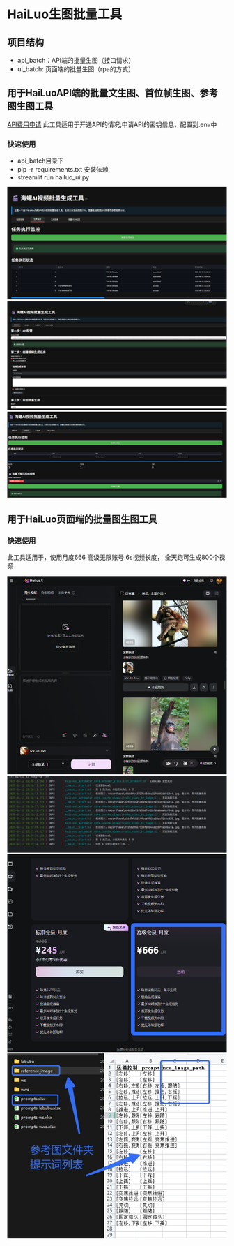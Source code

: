 # HaiLuo生图批量工具

## 项目结构

- api_batch：API端的批量生图（接口请求）
- ui_batch: 页面端的批量生图（rpa的方式）

## 用于HaiLuoAPI端的批量文生图、首位帧生图、参考图生图工具
[API费用申请](https://platform.minimaxi.com/document/video_generation?key=66d1439376e52fcee2853049)
此工具适用于开通API的情况,申请API的密钥信息，配置到.env中
### 快速使用
- api_batch目录下
- pip -r requirements.txt 安装依赖
- streamlit run hailuo_ui.py

![](doc/1.png)
![](doc/2.png)
![](doc/3.png)

## 用于HaiLuo页面端的批量图生图工具

### 快速使用

此工具适用于，使用月度666 高级无限账号
6s视频长度， 全天跑可生成800个视频

![](doc/auto-1.png)
![](doc/auto-2.png)
![](doc/auto-3.png)
![](doc/auto-4.png)
